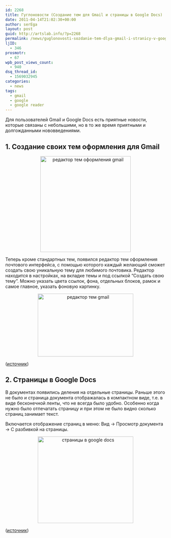 ```yaml
---
id: 2268
title: Гуглоновости (Создание тем для Gmail и страницы в Google Docs)
date: 2011-04-14T21:02:30+00:00
author: serEga
layout: post
guid: http://artslab.info/?p=2268
permalink: /news/guglonovosti-sozdanie-tem-dlya-gmail-i-stranicy-v-google-docs/
ljID:
  - 346
prosmotr:
  - 67
wpb_post_views_count:
  - 940
dsq_thread_id:
  - 1569032945
categories:
  - news
tags:
  - gmail
  - google
  - google reader
---
```

Для пользователей Gmail и Google Docs есть приятные новости, которые связаны с небольшими, но в то же время приятными и долгожданными нововведениями.

## 1. Создание своих тем оформления для Gmail

<center>
  <a href="{{site.img_cdn}}/gmail_theme_editor2.png"><img src="{{site.img_cdn}}/gmail_theme_editor2-284x300.png" alt="редактор тем оформления gmail" title="gmail_theme_editor2" width="284" height="300" class="alignnone size-medium wp-image-2273" /></a>
</center>

Теперь кроме стандартных тем, появился редактор тем оформления почтового интерфейса, с помощью которого каждый желающий сможет создать свою уникальную тему для любимого почтовика. Редактор находится в настройках, на вкладке темы и под ссылкой &#8220;Создать свою тему&#8221;. Можно указать цвета ссылок, фона, отдельных блоков, рамок и самое главное, указать фоновую картинку.

<center>
  <a href="{{site.img_cdn}}/google_theme_editor.png"><img src="{{site.img_cdn}}/google_theme_editor-300x197.png" alt="редактор тем gmail" title="google_theme_editor" width="300" height="197" class="alignnone size-medium wp-image-2271" /></a>
</center>



([источник](http://gmailblog.blogspot.com/2011/04/custom-background-image-themes.html))

## 2. Страницы в Google Docs

В документах появились деления на отдельные страницы. Раньше этого не было и страница документа отображалась в компактном виде, т.е. в виде бесконечной ленты, что не всегда было удобно. Особенно когда нужно было отпечатать страницу и при этом не было видно сколько страниц занимает текст.

Включается отображение страниц в меню: Вид -> Просмотр документа -> С разбивкой на страницы.

<center>
  <a href="{{site.img_cdn}}/google_docs_starnici.png"><img src="{{site.img_cdn}}/google_docs_starnici-300x271.png" alt="страницы в google docs" title="google_docs_starnici" width="300" height="271" class="alignnone size-medium wp-image-2272" /></a>
</center>



([источник](http://googleblog.blogspot.com/2011/04/pagination-comes-to-google-docs.html))